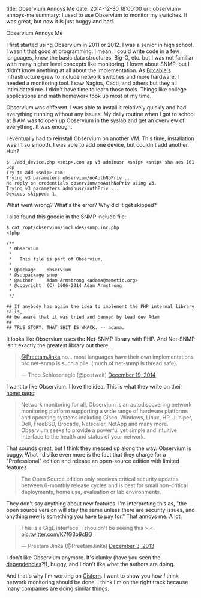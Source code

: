 title: Observium Annoys Me
date: 2014-12-30 18:00:00
url: observium-annoys-me
summary: I used to use Observium to monitor my switches. It was great, but now it is just buggy and bad.

Observium Annoys Me

I first started using Observium in 2011 or 2012. I was a senior in high school. I wasn't that good at programming. I mean, I could write code in a few languages, knew the basic data structures, Big-O, etc. but I was not familiar with many higher level concepts like monitoring. I knew about SNMP, but I didn't know anything at all about the implementation. As [Bitcable's](https://bitcable.com/) infrastructure grew to include network switches and more hardware, I needed a monitoring tool. I saw Nagios, Cacti, and others but they all intimidated me. I didn't have time to learn those tools. Things like college applications and math homework took up most of my time.

Observium was different. I was able to install it relatively quickly and had everything running without any issues. My daily routine when I got to school at 8 AM was to open up Observium in the syslab and get an overview of everything. It was enough.

I eventually had to reinstall Observium on another VM. This time, installation wasn't so smooth. I was able to add one device, but couldn't add another. Huh?

```
$ ./add_device.php <snip>.com ap v3 adminusr <snip> <snip> sha aes 161 udp
Try to add <snip>.com:
Trying v3 parameters observium/noAuthNoPriv ... 
No reply on credentials observium/noAuthNoPriv using v3.
Trying v3 parameters adminusr/authPriv ... 
Devices skipped: 1.
```

What went wrong? What's the error? Why did it get skipped?

I also found this goodie in the SNMP include file:

```
$ cat /opt/observium/includes/snmp.inc.php 
<?php

/**
 * Observium
 *
 *   This file is part of Observium.
 *
 * @package    observium
 * @subpackage snmp
 * @author     Adam Armstrong <adama@memetic.org>
 * @copyright  (C) 2006-2014 Adam Armstrong
 *
 */

## If anybody has again the idea to implement the PHP internal library calls,
## be aware that it was tried and banned by lead dev Adam
##
## TRUE STORY. THAT SHIT IS WHACK. -- adama.
```

It looks like Observium uses the Net-SNMP library with PHP. And Net-SNMP isn't exactly the greatest library out there...

<blockquote class="twitter-tweet" lang="en"><p><a href="https://twitter.com/PreetamJinka">@PreetamJinka</a> no… most languages have their own implementations b/c net-snmp is such a pile. (much of net-snmp is thread safe).</p>&mdash; Theo Schlossnagle (@postwait) <a href="https://twitter.com/postwait/status/545755326608580608">December 19, 2014</a></blockquote>
<script async src="//platform.twitter.com/widgets.js" charset="utf-8"></script>

I want to like Observium. I love the idea. This is what they write on their [home page](http://observium.org/):
> Network monitoring for all.
>Observium is an autodiscovering network monitoring platform supporting a wide range of hardware platforms and operating systems including Cisco, Windows, Linux, HP, Juniper, Dell, FreeBSD, Brocade, Netscaler, NetApp and many more. Observium seeks to provide a powerful yet simple and intuitive interface to the health and status of your network.

That sounds great, but I think they messed up along the way. Observium is buggy. What I dislike even more is the fact that they charge for a "Professional" edition and release an open-source edition with limited features.

> The Open Source edition only receives critical security updates between 6-monthly release cycles and is best for small non-critical deployments, home use, evaluation or lab environments.

They don't say anything about new features. I'm interpreting this as, "the open source version will stay the same unless there are security issues, and anything new is something you have to pay for." That annoys me. A lot.

<blockquote class="twitter-tweet" lang="en"><p>This is a GigE interface. I shouldn&#39;t be seeing this &gt;.&lt;. <a href="http://t.co/K7fG3o9cBG">pic.twitter.com/K7fG3o9cBG</a></p>&mdash; Preetam Jinka (@PreetamJinka) <a href="https://twitter.com/PreetamJinka/status/407931417134260224">December 3, 2013</a></blockquote>
<script async src="//platform.twitter.com/widgets.js" charset="utf-8"></script>

I don't like Observium anymore. It's clunky (have you seen the [dependencies](www.observium.org/wiki/Installation)?!), buggy, and I don't like what the authors are doing.

And that's why I'm working on [Cistern](http://preetamjinka.github.io/cistern/). I want to show you how *I* think network monitoring should be done. I think I'm on the right track because [many](https://cloudhelix.com/) [companies](http://www.arbornetworks.com/products/peakflow) [are](http://www.solarwinds.com/solutions/network-flow-analyzer.aspx) [doing](http://www.metaforsoftware.com/blog/netflow-traffic-analyzer-beyond-nbad) [similar](https://www.sevone.com/supported-technologies/network-performance-management) [things](http://www.ca.com/us/opscenter/ca-network-flow-analysis.aspx).
